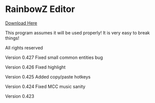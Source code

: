 # RainbowZ Editor
 
[Download Here](https://github.com/mike19283/RainbowZ-Editor/blob/main/Tilemap%20editor/bin/Debug/RainbowZ%20Editor.zip)

This program assumes it will be used properly! It is very easy to break things!

All rights reserved

Version 0.427
Fixed small common entities bug

Version 0.426
Fixed highlight

Version 0.425
Added copy/paste hotkeys

Version 0.424
Fixed MCC music sanity

Version 0.423
